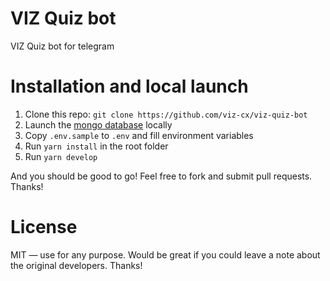 # VIZ Quiz bot

VIZ Quiz bot for telegram

# Installation and local launch

1. Clone this repo: `git clone https://github.com/viz-cx/viz-quiz-bot`
2. Launch the [mongo database](https://www.mongodb.com/) locally
3. Copy `.env.sample` to `.env` and fill environment variables
4. Run `yarn install` in the root folder
5. Run `yarn develop`

And you should be good to go! Feel free to fork and submit pull requests. Thanks!

# License

MIT — use for any purpose. Would be great if you could leave a note about the original developers. Thanks!
